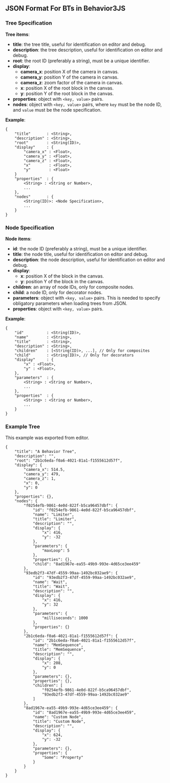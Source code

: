 ## JSON Format For BTs in **Behavior3JS**

### Tree Specification

**Tree items**:

- **title**: the tree title, useful for identification on editor and debug.
- **description**: the tree description, useful for identification on editor 
  and debug.
- **root**: the root ID (preferably a string), must be a unique identifier.
- **display**:
    - **camera_x**: position X of the camera in canvas.
    - **camera_y**: position Y of the camera in canvas.
    - **camera_z**: zoom factor of the camera in canvas.
    - **x**: position X of the root block in the canvas.
    - **y**: position Y of the root block in the canvas.
- **properties**: object with `<key, value>` pairs.
- **nodes**: object with `<key, value>` pairs, where `key` must be the node ID,
  and `value` must be the node specification.

**Example**:

    {
        "title"       : <String>,
        "description" : <String>,
        "root"        : <String(ID)>,
        "display"     : {
            "camera_x" : <Float>,
            "camera_y" : <Float>,
            "camera_z" : <Float>,
            "x"        : <Float>,
            "y"        : <Float>
        }
        "properties"  : {
            <String> : <String or Number>,
            ...
        },
        "nodes"       : {
            <String(ID)>: <Node Specification>,
            ...
        }
    }

### Node Specification

**Node items**:

- **id**: the node ID (preferably a string), must be a unique identifier.
- **title**: the node title, useful for identification on editor and debug.
- **description**: the node description, useful for identification on editor 
  and debug.
- **display**:
    - **x**: position X of the block in the canvas.
    - **y**: position Y of the block in the canvas.
- **children**: an array of node IDs, only for composite nodes.
- **child**: a node ID, only for decorator nodes.
- **parameters**: object with `<key, value>` pairs. This is needed to specify 
  obligatory parameters when loading trees from JSON.
- **properties**: object with `<key, value>` pairs.

**Example**:

    {
        "id"          : <String(ID)>,
        "name"        : <String>,
        "title"       : <String>,
        "description" : <String>,
        "children"    : [<String(ID)>, ...], // Only for composites
        "child"       : <String(ID)>, // Only for decorators
        "display"     : {
            "x" : <Float>,
            "y" : <Float>,
        },
        "parameters"  : {
            <String> : <String or Number>,
            ...
        },
        "properties"  : {
            <String> : <String or Number>,
            ...
        }
    }


### Example Tree

This example was exported from editor.

    {
        "title": "A Behavior Tree",
        "description": "",
        "root": "2b1c6eda-f0a6-4021-81a1-f1555612d57f",
        "display": {
            "camera_x": 514.5,
            "camera_y": 479,
            "camera_z": 1,
            "x": 0,
            "y": 0
        },
        "properties": {},
        "nodes": {
            "f0254efb-9861-4e0d-822f-b5ca96457dbf": {
                "id": "f0254efb-9861-4e0d-822f-b5ca96457dbf",
                "name": "Limiter",
                "title": "Limiter",
                "description": "",
                "display": {
                    "x": 416,
                    "y": -32
                },
                "parameters": {
                    "maxLoop": 5
                },
                "properties": {},
                "child": "8ad1967e-ea55-49b9-993e-4d65ce3ee459"
            },
            "93edb2f3-47df-4559-99aa-1492bc032ae9": {
                "id": "93edb2f3-47df-4559-99aa-1492bc032ae9",
                "name": "Wait",
                "title": "Wait",
                "description": "",
                "display": {
                    "x": 416,
                    "y": 32
                },
                "parameters": {
                    "milliseconds": 1000
                },
                "properties": {}
            },
            "2b1c6eda-f0a6-4021-81a1-f1555612d57f": {
                "id": "2b1c6eda-f0a6-4021-81a1-f1555612d57f",
                "name": "MemSequence",
                "title": "MemSequence",
                "description": "",
                "display": {
                    "x": 208,
                    "y": 0
                },
                "parameters": {},
                "properties": {},
                "children": [
                    "f0254efb-9861-4e0d-822f-b5ca96457dbf",
                    "93edb2f3-47df-4559-99aa-1492bc032ae9"
                ]
            },
            "8ad1967e-ea55-49b9-993e-4d65ce3ee459": {
                "id": "8ad1967e-ea55-49b9-993e-4d65ce3ee459",
                "name": "Custom Node",
                "title": "Custom Node",
                "description": "",
                "display": {
                    "x": 624,
                    "y": -32
                },
                "parameters": {},
                "properties": {
                    "Some": "Property"
                }
            }
        }
    }
